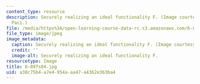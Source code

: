 ```yaml
---
content_type: resource
description: Securely realizing an ideal functionality F. (Image courtesy of Brett
  Paci.)
file: /media/https%3A/open-learning-course-data-rc.s3.amazonaws.com/6-897-selected-topics-in-cryptography-spring-2004/a38c75b4a7e4954aaa47a4362e363ba4_6-897s04.jpg
file_type: image/jpeg
image_metadata:
  caption: Securely realizing an ideal functionality F. (Image courtesy of Brett Paci.)
  credit: ''
  image-alt: Securely realizing an ideal functionality F.
resourcetype: Image
title: 6-897s04.jpg
uid: a38c75b4-a7e4-954a-aa47-a4362e363ba4
---
```

